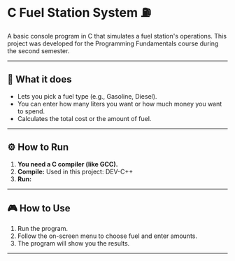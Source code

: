 # C Fuel Station System ⛽

A basic console program in C that simulates a fuel station's operations. This project was developed for the Programming Fundamentals course during the second semester.

---

## 🚀 What it does

* Lets you pick a fuel type (e.g., Gasoline, Diesel).
* You can enter how many liters you want or how much money you want to spend.
* Calculates the total cost or the amount of fuel.

---

## ⚙️ How to Run

1.  **You need a C compiler (like GCC).**
2.  **Compile:**
    Used in this project: DEV-C++
3.  **Run:**
 
---

## 🎮 How to Use

1.  Run the program.
2.  Follow the on-screen menu to choose fuel and enter amounts.
3.  The program will show you the results.

---
